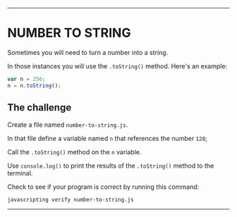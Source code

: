 ---

# NUMBER TO STRING

Sometimes you will need to turn a number into a string.

In those instances you will use the `.toString()` method. Here's an example:

``` js
var n = 256;
n = n.toString();
```

## The challenge

Create a file named `number-to-string.js`.

In that file define a variable named `n` that references the number `128`;

Call the `.toString()` method on the `n` variable.

Use `console.log()` to print the results of the `.toString()` method to the terminal.

Check to see if your program is correct by running this command:

`javascripting verify number-to-string.js`

---